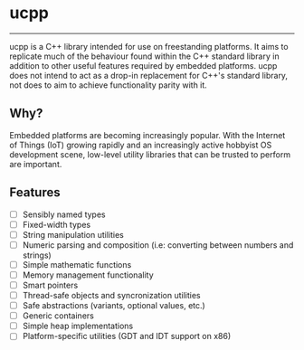 # ucpp
---

ucpp is a C++ library intended for use on freestanding platforms. It aims to replicate much of the behaviour found within the C++ standard library in addition to other useful features required by embedded platforms. ucpp does not intend to act as a drop-in replacement for C++'s standard library, not does to aim to achieve functionality parity with it.

## Why?

Embedded platforms are becoming increasingly popular. With the Internet of Things (IoT) growing rapidly and an increasingly active hobbyist OS development scene, low-level utility libraries that can be trusted to perform are important.

## Features

- [ ] Sensibly named types
- [ ] Fixed-width types
- [ ] String manipulation utilities
- [ ] Numeric parsing and composition (i.e: converting between numbers and strings)
- [ ] Simple mathematic functions
- [ ] Memory management functionality
- [ ] Smart pointers
- [ ] Thread-safe objects and syncronization utilities
- [ ] Safe abstractions (variants, optional values, etc.)
- [ ] Generic containers
- [ ] Simple heap implementations
- [ ] Platform-specific utilities (GDT and IDT support on x86)

